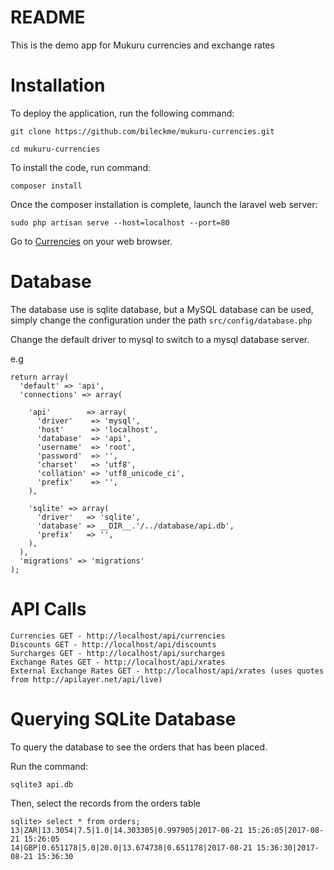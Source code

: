 # README
This is the demo app for Mukuru currencies and exchange rates

Installation
============
To deploy the application, run the following command:

`git clone https://github.com/bileckme/mukuru-currencies.git`

`cd mukuru-currencies`

To install the code, run command:

`composer install`

Once the composer installation is complete, launch the laravel web server:

`sudo php artisan serve --host=localhost --port=80`

Go to [Currencies](http://localhost/currencies) on your web browser.


Database
========
The database use is sqlite database, but a MySQL database can be used, simply change the configuration under the path
`src/config/database.php`

Change the default driver to mysql to switch to a mysql database server.

e.g

```
return array(
  'default' => 'api',
  'connections' => array(

    'api'        => array(
      'driver'    => 'mysql',
      'host'      => 'localhost',
      'database'  => 'api',
      'username'  => 'root',
      'password'  => '',
      'charset'   => 'utf8',
      'collation' => 'utf8_unicode_ci',
      'prefix'    => '',
    ),

    'sqlite' => array(
      'driver'   => 'sqlite',
      'database' => __DIR__.'/../database/api.db',
      'prefix'   => '',
    ),
  ),
  'migrations' => 'migrations'
);
```

API Calls
=========
```
Currencies GET - http://localhost/api/currencies
Discounts GET - http://localhost/api/discounts
Surcharges GET - http://localhost/api/surcharges
Exchange Rates GET - http://localhost/api/xrates
External Exchange Rates GET - http://localhost/api/xrates (uses quotes from http://apilayer.net/api/live)
```

Querying SQLite Database
========================
To query the database to see the orders that has been placed.

Run the command:

`sqlite3 api.db`

Then, select the records from the orders table
```
sqlite> select * from orders;
13|ZAR|13.3054|7.5|1.0|14.303305|0.997905|2017-08-21 15:26:05|2017-08-21 15:26:05
14|GBP|0.651178|5.0|20.0|13.674738|0.651178|2017-08-21 15:36:30|2017-08-21 15:36:30
```